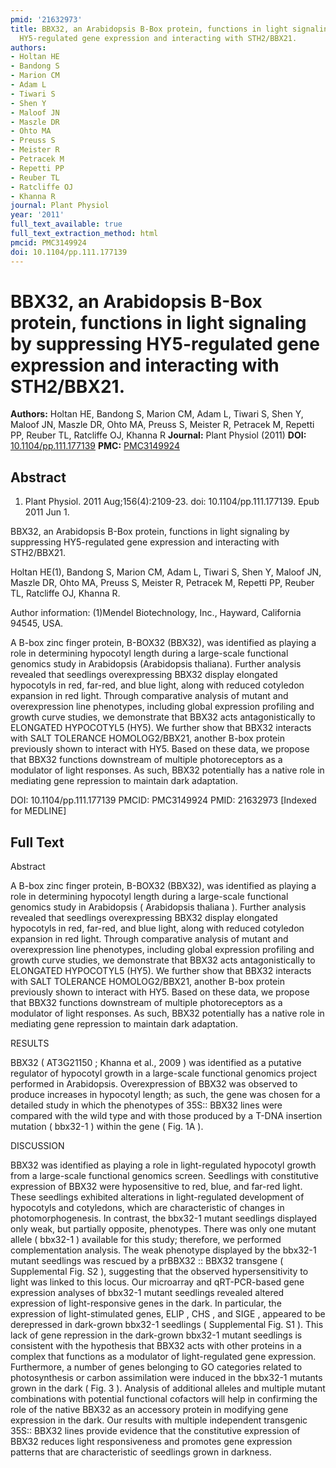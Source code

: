 ```yaml
---
pmid: '21632973'
title: BBX32, an Arabidopsis B-Box protein, functions in light signaling by suppressing
  HY5-regulated gene expression and interacting with STH2/BBX21.
authors:
- Holtan HE
- Bandong S
- Marion CM
- Adam L
- Tiwari S
- Shen Y
- Maloof JN
- Maszle DR
- Ohto MA
- Preuss S
- Meister R
- Petracek M
- Repetti PP
- Reuber TL
- Ratcliffe OJ
- Khanna R
journal: Plant Physiol
year: '2011'
full_text_available: true
full_text_extraction_method: html
pmcid: PMC3149924
doi: 10.1104/pp.111.177139
---
```


# BBX32, an Arabidopsis B-Box protein, functions in light signaling by suppressing HY5-regulated gene expression and interacting with STH2/BBX21.
**Authors:** Holtan HE, Bandong S, Marion CM, Adam L, Tiwari S, Shen Y, Maloof JN, Maszle DR, Ohto MA, Preuss S, Meister R, Petracek M, Repetti PP, Reuber TL, Ratcliffe OJ, Khanna R
**Journal:** Plant Physiol (2011)
**DOI:** [10.1104/pp.111.177139](https://doi.org/10.1104/pp.111.177139)
**PMC:** [PMC3149924](https://www.ncbi.nlm.nih.gov/pmc/articles/PMC3149924/)

## Abstract

1. Plant Physiol. 2011 Aug;156(4):2109-23. doi: 10.1104/pp.111.177139. Epub 2011 
Jun 1.

BBX32, an Arabidopsis B-Box protein, functions in light signaling by suppressing 
HY5-regulated gene expression and interacting with STH2/BBX21.

Holtan HE(1), Bandong S, Marion CM, Adam L, Tiwari S, Shen Y, Maloof JN, Maszle 
DR, Ohto MA, Preuss S, Meister R, Petracek M, Repetti PP, Reuber TL, Ratcliffe 
OJ, Khanna R.

Author information:
(1)Mendel Biotechnology, Inc., Hayward, California 94545, USA.

A B-box zinc finger protein, B-BOX32 (BBX32), was identified as playing a role 
in determining hypocotyl length during a large-scale functional genomics study 
in Arabidopsis (Arabidopsis thaliana). Further analysis revealed that seedlings 
overexpressing BBX32 display elongated hypocotyls in red, far-red, and blue 
light, along with reduced cotyledon expansion in red light. Through comparative 
analysis of mutant and overexpression line phenotypes, including global 
expression profiling and growth curve studies, we demonstrate that BBX32 acts 
antagonistically to ELONGATED HYPOCOTYL5 (HY5). We further show that BBX32 
interacts with SALT TOLERANCE HOMOLOG2/BBX21, another B-box protein previously 
shown to interact with HY5. Based on these data, we propose that BBX32 functions 
downstream of multiple photoreceptors as a modulator of light responses. As 
such, BBX32 potentially has a native role in mediating gene repression to 
maintain dark adaptation.

DOI: 10.1104/pp.111.177139
PMCID: PMC3149924
PMID: 21632973 [Indexed for MEDLINE]

## Full Text

Abstract

A B-box zinc finger protein, B-BOX32 (BBX32), was identified as playing a role in determining hypocotyl length during a large-scale functional genomics study in Arabidopsis ( Arabidopsis thaliana ). Further analysis revealed that seedlings overexpressing BBX32 display elongated hypocotyls in red, far-red, and blue light, along with reduced cotyledon expansion in red light. Through comparative analysis of mutant and overexpression line phenotypes, including global expression profiling and growth curve studies, we demonstrate that BBX32 acts antagonistically to ELONGATED HYPOCOTYL5 (HY5). We further show that BBX32 interacts with SALT TOLERANCE HOMOLOG2/BBX21, another B-box protein previously shown to interact with HY5. Based on these data, we propose that BBX32 functions downstream of multiple photoreceptors as a modulator of light responses. As such, BBX32 potentially has a native role in mediating gene repression to maintain dark adaptation.

RESULTS

BBX32 ( AT3G21150 ; Khanna et al., 2009 ) was identified as a putative regulator of hypocotyl growth in a large-scale functional genomics project performed in Arabidopsis. Overexpression of BBX32 was observed to produce increases in hypocotyl length; as such, the gene was chosen for a detailed study in which the phenotypes of 35S:: BBX32 lines were compared with the wild type and with those produced by a T-DNA insertion mutation ( bbx32-1 ) within the gene ( Fig. 1A ).

DISCUSSION

BBX32 was identified as playing a role in light-regulated hypocotyl growth from a large-scale functional genomics screen. Seedlings with constitutive expression of BBX32 were hyposensitive to red, blue, and far-red light. These seedlings exhibited alterations in light-regulated development of hypocotyls and cotyledons, which are characteristic of changes in photomorphogenesis. In contrast, the bbx32-1 mutant seedlings displayed only weak, but partially opposite, phenotypes. There was only one mutant allele ( bbx32-1 ) available for this study; therefore, we performed complementation analysis. The weak phenotype displayed by the bbx32-1 mutant seedlings was rescued by a prBBX32 :: BBX32 transgene ( Supplemental Fig. S2 ), suggesting that the observed hypersensitivity to light was linked to this locus. Our microarray and qRT-PCR-based gene expression analyses of bbx32-1 mutant seedlings revealed altered expression of light-responsive genes in the dark. In particular, the expression of light-stimulated genes, ELIP , CHS , and SIGE , appeared to be derepressed in dark-grown bbx32-1 seedlings ( Supplemental Fig. S1 ). This lack of gene repression in the dark-grown bbx32-1 mutant seedlings is consistent with the hypothesis that BBX32 acts with other proteins in a complex that functions as a modulator of light-regulated gene expression. Furthermore, a number of genes belonging to GO categories related to photosynthesis or carbon assimilation were induced in the bbx32-1 mutants grown in the dark ( Fig. 3 ). Analysis of additional alleles and multiple mutant combinations with potential functional cofactors will help in confirming the role of the native BBX32 as an accessory protein in modifying gene expression in the dark. Our results with multiple independent transgenic 35S:: BBX32 lines provide evidence that the constitutive expression of BBX32 reduces light responsiveness and promotes gene expression patterns that are characteristic of seedlings grown in darkness.
